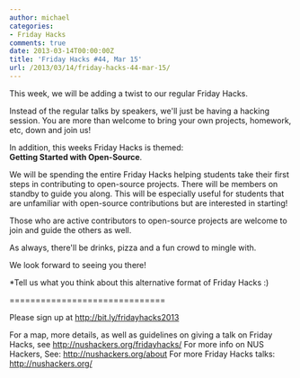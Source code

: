 ```yaml
---
author: michael
categories:
- Friday Hacks
comments: true
date: 2013-03-14T00:00:00Z
title: 'Friday Hacks #44, Mar 15'
url: /2013/03/14/friday-hacks-44-mar-15/
---
```


This week, we will be adding a twist to our regular Friday Hacks.

Instead of the regular talks by speakers, we'll just be having a hacking session. You are more than welcome to bring your own projects, homework, etc, down and join us!

In addition, this weeks Friday Hacks is themed:<br/>
<b>Getting Started with Open-Source</b>.

We will be spending the entire Friday Hacks helping students take their first steps in contributing to open-source projects. There will be members on standby to guide you along. This will be especially useful for students that are unfamiliar with open-source contributions but are interested in starting!

Those who are active contributors to open-source projects are welcome to join and guide the others as well.

As always, there'll be drinks, pizza and a fun crowd to mingle with.

We look forward to seeing you there!

*Tell us what you think about this alternative format of Friday Hacks :)

==============================

Please sign up at <a href="http://bit.ly/fridayhacks2013">http://bit.ly/fridayhacks2013</a>

For a map, more details, as well as guidelines on giving a talk on Friday Hacks, see <a href="/fridayhacks/">http://nushackers.org/fridayhacks/</a>
For more info on NUS Hackers, See: <a href="/about">http://nushackers.org/about</a>
For more Friday Hacks talks: <a href="/">http://nushackers.org/</a>
